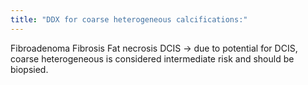 ```yaml
---
title: "DDX for coarse heterogeneous calcifications:"
---
```

Fibroadenoma
Fibrosis
Fat necrosis
DCIS &#8594; due to potential for DCIS, coarse heterogeneous is considered intermediate risk and should be biopsied.

